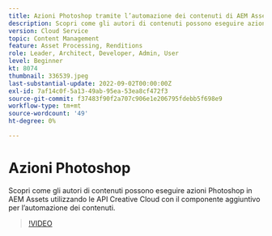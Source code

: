 ```yaml
---
title: Azioni Photoshop tramite l’automazione dei contenuti di AEM Assets
description: Scopri come gli autori di contenuti possono eseguire azioni Photoshop in AEM Assets utilizzando le API Creative Cloud con il componente aggiuntivo per l’automazione dei contenuti.
version: Cloud Service
topic: Content Management
feature: Asset Processing, Renditions
role: Leader, Architect, Developer, Admin, User
level: Beginner
kt: 8074
thumbnail: 336539.jpeg
last-substantial-update: 2022-09-02T00:00:00Z
exl-id: 7af14c0f-5a13-49ab-95ea-53ea8cf472f3
source-git-commit: f37483f90f2a707c906e1e206795fdebb5f698e9
workflow-type: tm+mt
source-wordcount: '49'
ht-degree: 0%

---
```


# Azioni Photoshop

Scopri come gli autori di contenuti possono eseguire azioni Photoshop in AEM Assets utilizzando le API Creative Cloud con il componente aggiuntivo per l’automazione dei contenuti.

>[!VIDEO](https://video.tv.adobe.com/v/336539?quality=12&learn=on)
